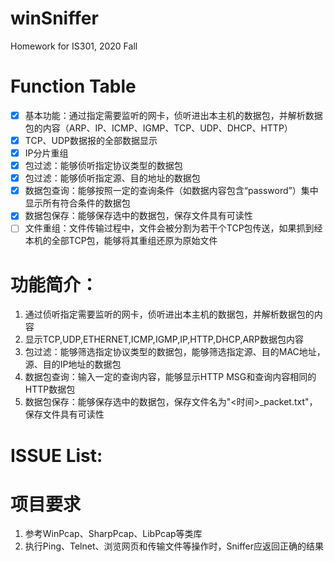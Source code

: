 # winSniffer
Homework for IS301, 2020 Fall

# Function Table
- [x] 基本功能：通过指定需要监听的网卡，侦听进出本主机的数据包，并解析数据包的内容（ARP、IP、ICMP、IGMP、TCP、UDP、DHCP、HTTP）
- [x] TCP、UDP数据报的全部数据显示
- [x] IP分片重组
- [x] 包过滤：能够侦听指定协议类型的数据包
- [x] 包过滤：能够侦听指定源、目的地址的数据包
- [x] 数据包查询：能够按照一定的查询条件（如数据内容包含“password”）集中显示所有符合条件的数据包
- [x] 数据包保存：能够保存选中的数据包，保存文件具有可读性
- [ ] 文件重组：文件传输过程中，文件会被分割为若干个TCP包传送，如果抓到经本机的全部TCP包，能够将其重组还原为原始文件

# 功能简介：
1. 通过侦听指定需要监听的网卡，侦听进出本主机的数据包，并解析数据包的内容
1. 显示TCP,UDP,ETHERNET,ICMP,IGMP,IP,HTTP,DHCP,ARP数据包内容
1. 包过滤：能够筛选指定协议类型的数据包，能够筛选指定源、目的MAC地址，源、目的IP地址的数据包
1. 数据包查询：输入一定的查询内容，能够显示HTTP MSG和查询内容相同的HTTP数据包
1. 数据包保存：能够保存选中的数据包，保存文件名为"<时间>_packet.txt"，保存文件具有可读性

# ISSUE List:



# 项目要求
1. 参考WinPcap、SharpPcap、LibPcap等类库
1. 执行Ping、Telnet、浏览网页和传输文件等操作时，Sniffer应返回正确的结果

